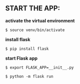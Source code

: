 ## START THE APP:



**activate the virtual environment**

```
$ source venv/bin/activate
```

**install flask**

```
$ pip install flask
```

**start Flask app**

```
$ export FLASK_APP=__init__.py

$ python -m flask run
```


